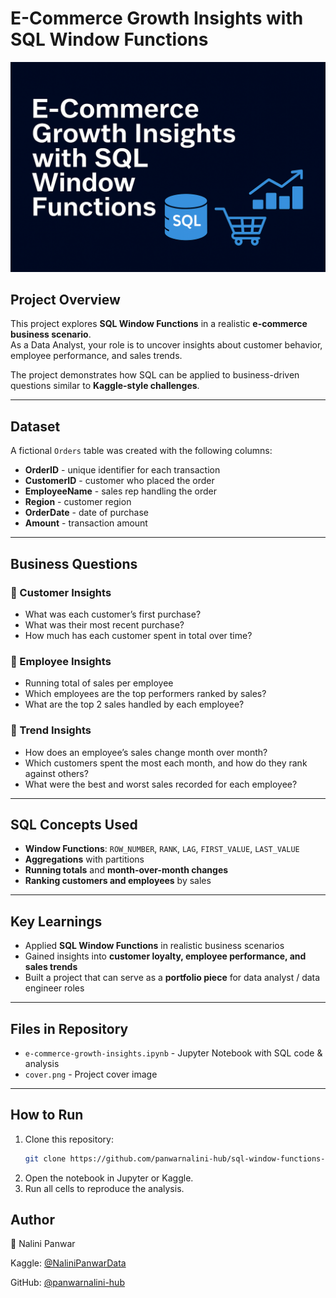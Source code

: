 # E-Commerce Growth Insights with SQL Window Functions  

![cover](https://raw.githubusercontent.com/panwarnalini-hub/sql-window-functions-ecommerce/main/cover.png)  

##  Project Overview  
This project explores **SQL Window Functions** in a realistic **e-commerce business scenario**.  
As a Data Analyst, your role is to uncover insights about customer behavior, employee performance, and sales trends.  

The project demonstrates how SQL can be applied to business-driven questions similar to **Kaggle-style challenges**.  

---

## Dataset  
A fictional `Orders` table was created with the following columns:  

- **OrderID** - unique identifier for each transaction  
- **CustomerID** - customer who placed the order  
- **EmployeeName** - sales rep handling the order  
- **Region** - customer region  
- **OrderDate** - date of purchase  
- **Amount** - transaction amount  

---

## Business Questions  

### 🔹 Customer Insights  
- What was each customer’s first purchase?  
- What was their most recent purchase?  
- How much has each customer spent in total over time?  

### 🔹 Employee Insights  
- Running total of sales per employee  
- Which employees are the top performers ranked by sales?  
- What are the top 2 sales handled by each employee?  

### 🔹 Trend Insights  
- How does an employee’s sales change month over month?  
- Which customers spent the most each month, and how do they rank against others?  
- What were the best and worst sales recorded for each employee?  

---

## SQL Concepts Used  
- **Window Functions**: `ROW_NUMBER`, `RANK`, `LAG`, `FIRST_VALUE`, `LAST_VALUE`  
- **Aggregations** with partitions  
- **Running totals** and **month-over-month changes**  
- **Ranking customers and employees** by sales  

---

## Key Learnings  
- Applied **SQL Window Functions** in realistic business scenarios  
- Gained insights into **customer loyalty, employee performance, and sales trends**  
- Built a project that can serve as a **portfolio piece** for data analyst / data engineer roles  

---

## Files in Repository  
- `e-commerce-growth-insights.ipynb` - Jupyter Notebook with SQL code & analysis  
- `cover.png` - Project cover image  

---

## How to Run  
1. Clone this repository:  
   ```bash
   git clone https://github.com/panwarnalini-hub/sql-window-functions-ecommerce.git
2. Open the notebook in Jupyter or Kaggle.
3. Run all cells to reproduce the analysis.

## Author

👩 Nalini Panwar

Kaggle: [@NaliniPanwarData](https://www.kaggle.com/nalinipanwardata)

GitHub: [@panwarnalini-hub](https://github.com/panwarnalini-hub)
